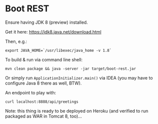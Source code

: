 Boot REST
=========

Ensure having JDK 8 (preview) installed.

Get it here: https://jdk8.java.net/download.html

Then, e.g.:

    export JAVA_HOME=`/usr/libexec/java_home -v 1.8`

To build & run via command line shell:

    mvn clean package && java -server -jar target/boot-rest.jar

Or simply run `ApplicationInitializer.main()` via IDEA (you may have to configure Java 8 there as well, BTW).

An endpoint to play with:

    curl localhost:8888/api/greetings

Note: this thing is ready to be deployed on Heroku (and verified to run packaged as WAR in Tomcat 8, too)...

